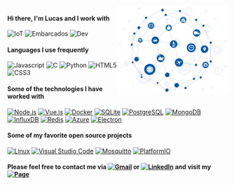 <img align='right' src="https://github.com/lucaslui/lucaslui/blob/master/iot11-development.gif" width=50%>

#### Hi there, I'm Lucas and I work with

![IoT](https://img.shields.io/badge/-Internet%20of%20Things-ffa804?style=flat)
![Embarcados](https://img.shields.io/badge/-Embedded%20Systems-D14836?style=flat)
![Dev](https://img.shields.io/badge/-Software%20Development-4d008f?style=flat)

#### Languages I use frequently

![Javascript](https://img.shields.io/badge/-JavaScript-ffa804?style=flat&logo=javascript&logoColor=white)
![C](https://img.shields.io/badge/-C%2FC++-0077B5?style=flat&logo=c%2b%2b&logoColor=white)
![Python](https://img.shields.io/badge/-Python-4d008f?style=flat&logo=python&logoColor=white) 
![HTML5](https://img.shields.io/badge/-HTML-E34F26?style=flat&logo=html5&logoColor=white)
![CSS3](https://img.shields.io/badge/-CSS-1572B6?style=flat&logo=css3&logoColor=white) 
<!--![Matlab](https://img.shields.io/badge/-Matlab-0076A8?style=flat&logo=mathworks&logoColor=white) -->
<!--![Java](https://img.shields.io/badge/-Java-D14836?style=flat&logo=java&logoColor=white) -->

#### Some of the technologies I have worked with

[![Node.js](https://img.shields.io/badge/-Node.js-339933?style=flat&logo=node.js&logoColor=white)](https://nodejs.org/en/)
[![Vue.js](https://img.shields.io/badge/-Vue.js-4FC08D?style=flat&logo=vue.js&logoColor=white)]()
[![Docker](https://img.shields.io/badge/-Docker-0077B5?style=flat&logo=docker&logoColor=white)]()
[![SQLite](https://img.shields.io/badge/-SQLite-003B57?style=flat&logo=sqlite&logoColor=white)](https://www.sqlite.org/)
[![PostgreSQL](https://img.shields.io/badge/-PostgreSQL-336791?style=flat&logo=postgresql&logoColor=white)](https://www.postgresql.org/)
[![MongoDB](https://img.shields.io/badge/-MongoDB-47A248?style=flat&logo=mongodb&logoColor=white)](https://www.mongodb.com/)
[![InfluxDB](https://img.shields.io/badge/-InfluxDB-22ADF6?style=flat&logo=influxdb&logoColor=white)](https://www.influxdata.com/)
[![Redis](https://img.shields.io/badge/-Redis-DC382D?style=flat&logo=redis&logoColor=white)](https://redis.io/)
[![Azure](https://img.shields.io/badge/-Azure-0089D6?style=flat&logo=microsoft-azure&logoColor=white)]()
[![Electron](https://img.shields.io/badge/-Electron-47848F?style=flat&logo=electron&logoColor=white)](https://www.electronjs.org/)

<!--[![Espruino](https://img.shields.io/badge/-Espruino-00979D?style=flat&logo=arduino&logoColor=white)](https://www.espruino.com/)-->
<!--[![Bootstrap](https://img.shields.io/badge/-Bootstrap-563D7C?style=flat&logo=bootstrap&logoColor=white)]()-->
<!--[![jQuery](https://img.shields.io/badge/-jQuery-0769AD?style=flat&logo=jQuery&logoColor=white)]()-->

#### Some of my favorite open source projects

[![Linux](https://img.shields.io/badge/-Linux-D14836?style=flat&logo=linux&logoColor=white)]()
[![Visual Studio Code](https://img.shields.io/badge/-VSCode-007ACC?style=flat&logo=visual-studio-code&logoColor=white)](https://github.com/microsoft/vscode)
[![Mosquitto](https://img.shields.io/badge/-Mosquitto-3C5280?style=flat&logo=eclipse-mosquitto&logoColor=white)]()
[![PlatformIO](https://img.shields.io/badge/-PlatformIO-E34F26?style=flat&logo=data:platformio/png;base64,&logoColor=white)](https://platformio.org/)

#### Please feel free to contact me via [![Gmail](https://img.shields.io/badge/-Email-D14836?style=flat&logo=gmail&logoColor=white)](mailto:lucasluimotta@gmail.com) or [![LinkedIn](https://img.shields.io/badge/-Linkedin-0077B5?style=flat&logo=linkedin&logoColor=white)](https://www.linkedin.com/in/lucas-lui-motta-eng/) and visit my [![Page](https://img.shields.io/badge/-Page-000000?style=flat&logo=houzz&logoColor=white)](https://lucaslui.github.io/personal-page/)
